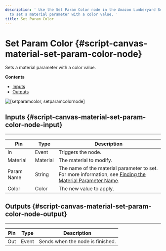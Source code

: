 ```yaml
---
description: ' Use the Set Param Color node in the Amazon Lumberyard Script Canvas editor
  to set a material parameter with a color value. '
title: Set Param Color
---
```

# Set Param Color {#script-canvas-material-set-param-color-node}

Sets a material parameter with a color value\.

**Contents**
+ [Inputs](#script-canvas-material-set-param-color-node-input)
+ [Outputs](#script-canvas-material-set-param-color-node-output)

![\[setparamcolor, setparamcolornode\]](/images/userguide/scripting/script-canvas/scriptcanvasnodes/script-canvas-set-param-color-node.png)

## Inputs {#script-canvas-material-set-param-color-node-input}


****

| Pin | Type | Description |
| --- | --- | --- |
| In | Event | Triggers the node\. |
| Material | Material |  The material to modify\.  |
| Param Name | String |  The name of the material parameter to set\. For more information, see [Finding the Material Parameter Name](/docs/userguide/materials/param-names.md)\.  |
| Color | Color |  The new value to apply\.  |

## Outputs {#script-canvas-material-set-param-color-node-output}


****

| Pin | Type | Description |
| --- | --- | --- |
| Out | Event | Sends when the node is finished\. |